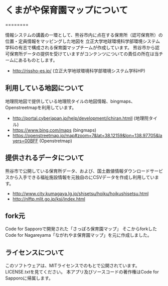 # くまがや保育園マップについて
========

情報システムの講義の一環として、熊谷市内に点在する保育所（認可保育所）の位置・定員情報をマッピングした地図を
立正大学地球環境科学部環境システム学科の有志で構成される保育園マップチームが作成しています。
熊谷市から認可保育所データの提供を受けていますがコンテンツについての責任の所在は当チームにあるものとします。

- http://rissho-es.jp/ (立正大学地球環境科学部環境システム学科HP)

## 利用している地図について

地理院地図で提供している地理院タイルの地図情報、bingmaps、Openstreetmapを利用しています。

- http://portal.cyberjapan.jp/help/development/ichiran.htmll (地理院タイル)
- https://www.bing.com/maps (bingmaps)
- https://openstreetmap.jp/map#zoom=7&lat=38.12159&lon=138.97705&layers=00BFF (Openstretmap)

## 提供されるデータについて

熊谷市で公開している保育所データ、および、国土数値情報ダウンロードサービスから入手できる福祉施設情報を元独自のにCSVデータを作成し利用しています。
- http://www.city.kumagaya.lg.jp/shisetsu/hoiku/hoikushisetsu.html
- http://nlftp.mlit.go.jp/ksj/index.html

## fork元

Code for Sapporoで開発された「さっぽろ保育園マップ」
そこからforkしたCode for Nagareyama「ながれやま保育園マップ」を元に作成しました。

## ライセンスについて
このソフトウェアは、MITライセンスでのもとで公開されています。LICENSE.txtを見てください。
本アプリ及びソースコードの著作権はCode for Sapporoに帰属します。
